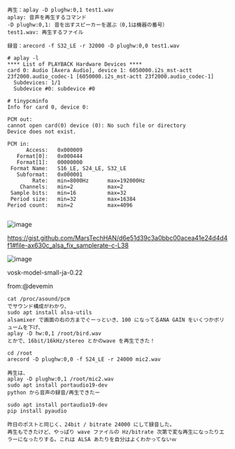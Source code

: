 
```
再生：aplay -D plughw:0,1 test1.wav
aplay: 音声を再生するコマンド
-D plughw:0,1: 音を出すスピーカーを選ぶ（0,1は機器の番号）
test1.wav: 再生するファイル

録音：arecord -f S32_LE -r 32000 -D plughw:0,0 test1.wav
```


```
# aplay -l
**** List of PLAYBACK Hardware Devices ****
card 0: Audio [Axera Audio], device 1: 6050000.i2s_mst-actt 23f2000.audio_codec-1 [6050000.i2s_mst-actt 23f2000.audio_codec-1]
  Subdevices: 1/1
  Subdevice #0: subdevice #0

# tinypcminfo
Info for card 0, device 0:

PCM out:
cannot open card(0) device (0): No such file or directory
Device does not exist.

PCM in:
      Access:   0x000009
   Format[0]:   0x000444
   Format[1]:   00000000
 Format Name:   S16_LE, S24_LE, S32_LE
   Subformat:   0x000001
        Rate:   min=8000Hz      max=192000Hz
    Channels:   min=2           max=2
 Sample bits:   min=16          max=32
 Period size:   min=32          max=16384
Period count:   min=2           max=4096


```




![image](https://github.com/user-attachments/assets/35f61900-cd86-4179-ac11-d2b2060ad021)

https://gist.github.com/MarsTechHAN/d6e51d39c3a0bbc00acea41e24d4d4f1#file-ax630c_alsa_fix_samplerate-c-L38


![image](https://github.com/user-attachments/assets/ab0775e5-7bc9-49cd-b3de-a36dbf291034)



vosk-model-small-ja-0.22


















from:@devemin
```
cat /proc/asound/pcm
でサウンド構成がわかり、
sudo apt install alsa-utils
alsamixer で画面の右の方までぐーっといき、100 になってるANA GAIN をいくつかボリュームを下げ、
aplay -D hw:0,1 /root/bird.wav
とかで、16bit/16kHz/stereo とかのwave を再生できた！

cd /root
arecord -D plughw:0,0 -f S24_LE -r 24000 mic2.wav

再生は、
aplay -D plughw:0,1 /root/mic2.wav
sudo apt install portaudio19-dev
python から音声の録音/再生できたー

sudo apt install portaudio19-dev
pip install pyaudio

昨日のポストと同じく、24bit / bitrate 24000 にして録音した。
再生もできたけど、やっぱり wave ファイルの Hz/bitrate 次第で変な再生になったりエラーになったりする。これは ALSA あたりを自分はよくわかってないｗ

```
